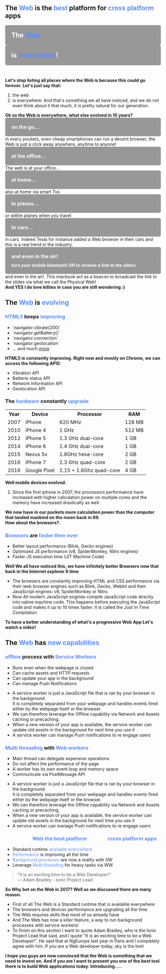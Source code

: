 <section>
    <h2>The <span style="color: #5c8dfc">Web</span> is the <span style="color: #5c8dfc">best</span> platform for <span style="color: #5c8dfc">cross platform</span> apps</h2>
    <aside class="notes">
        <b></b>
    </aside>
</section>

<!-- WEB EVERYWHERE  -->

<section data-background-image="../../img/meme/everywhere.png" class="stretch">
    <div layout="column" layout-align="space-between center" h100>
        <div class="fragment" style="background-color: rgba(0, 0, 0, 0.4); padding: 20px; border-radius: 5px;">
            <h1 style="color:#fff; margin:0">The <span style="color: #5c8dfc">Web</span></h1>
        </div>
        <span flex></span>
        <div class="fragment" style="background-color: rgba(0, 0, 0, 0.4); padding: 20px; border-radius: 5px; margin-bottom: 40px">
            <h1 style="color:#fff; margin:0">is <span style="color: #5c8dfc">everywhere</span>!</h1>
        </div>
    </div>
    <aside class="notes">
        <b>Let's stop listing all places where the Web is because this could go forever. Let's just say that: </b>
        <ol>
            <li>the web</li>
            <li>is everywhere: And that's something we all have noticed, and we do not even think about it that much, it is pretty natural for our generation. </li>
        </ol>
        <b>Ok so the Web is everywhere, what else evolved in 10 years?</b>
    </aside>
</section>

<section data-background-video="./img/mobiles.mp4" data-background-video-loop data-background-color="#fff" data-background-video-playbackRate="0.7" data-background-style="cover">
    <div layout="column" layout-align="center center" h100>
       <div style="background-color: rgba(0, 0, 0, 0.4); padding: 20px; border-radius: 5px;">
            <h3 style="color:#fff; margin:0">on the go...</h3>
        </div>
    </div>
    <aside class="notes">
        in every pockets, even cheap smartphones can run a decent browser, the Web is just a click away anywhere, anytime to anyone!
    </aside>
</section>

<section data-background-video="./img/office_cat.mp4" data-background-video-loop data-background-color="#fff" data-background-style="cover">
    <div layout="column" layout-align="center center" h100>
       <div style="background-color: rgba(0, 0, 0, 0.4); padding: 20px; border-radius: 5px;">
            <h3 style="color:#fff; margin:0">at the office...</h3>
        </div>
    </div>
    <aside class="notes">
        The web is at your office...
    </aside>
</section>

<section data-background-video="./img/tv.mp4" data-background-video-loop data-background-color="#fff" data-background-style="cover">
    <div layout="column" layout-align="center center" h100>
       <div style="background-color: rgba(0, 0, 0, 0.4); padding: 20px; border-radius: 5px;">
            <h3 style="color:#fff; margin:0">at home...</h3>
        </div>
    </div>
    <aside class="notes">
        also at home via smart Tvs
    </aside>
</section>

<section data-background-image="./img/plane_seets.jpg" class="stretch">
    <div layout="column" layout-align="center center" h100>
       <div style="background-color: rgba(0, 0, 0, 0.4); padding: 20px; border-radius: 5px;">
            <h3 style="color:#fff; margin:0">In planes...</h3>
        </div>
    </div>
    <aside class="notes">
        or within planes when you travel
    </aside>
</section>

<section data-background-image="./img/tesla_dashboard.jpg" class="stretch">
    <div layout="column" layout-align="center center" h100>
       <div style="background-color: rgba(0, 0, 0, 0.4); padding: 20px; border-radius: 5px;">
            <h3 style="color:#fff; margin:0">In cars...</h3>
        </div>
    </div>
    <aside class="notes">
        in cars. Indeed Tesla for instance added a Web browser in their cars and this is a real trend in the industry.
    </aside>
</section>

<section data-background-video="./img/in-the-air.mp4" data-background-video-loop data-background-color="#95b1ec" data-background-video-playbackRate="0.7" data-background-style="cover">
    <div layout="column" layout-align="center center" h100>
       <div style="background-color: rgba(0, 0, 0, 0.4); padding: 20px; border-radius: 5px;">
            <h3 style="color:#fff; margin:0 0 10px 0">and even in the air!</h3>
            <h5 style="color:#fff; margin:0">turn your mobile bluetooth ON to receive a link to the slides</h5>
        </div>
    </div>
    <aside class="notes">
        and even in the air!. This macbook act as a beacon to broadcast the link to the slides via what we call the Physical Web! <br/> 
        <b>And YES I do love kitties in case you are still wondering :)</b>
    </aside>
</section>

<!-- EVOLUTION  -->

<section>
    <h2>The <span style="color: #5c8dfc">Web</span> is <span style="color: #5c8dfc">evolving</span></h2>
    <aside class="notes">
        <b></b>
    </aside>
</section>

<section>
    <h3><span style="color: #5c8dfc">HTML5</span> keeps <span style="color: #5c8dfc">improving</span></h3>
    <ul >
        <li class="fragment">`navigator.vibrate(200)`</li>
        <li class="fragment">`navigator.getBattery()`</li>
        <li class="fragment">`navigator.connection`</li>
        <li class="fragment">`navigator.geolocation`</li>
        <li class="fragment">... and much <a href="http://mobilehtml5.org/" target="_blank">more</a></li>
    </ul>
    <aside class="notes">
        <b>HTML5 is constantly improving. Right now and mostly on Chrome, we can access the following APIS:</b>
        <ul>
            <li>Vibration API</li>
            <li>Batterie status API</li>
            <li>Network Information API</li>
            <li>Geolocation API</li>
        </ul>
        <b></b>
    </aside>
</section>

<section data-background-video="./img/iphone_evolution.mp4" data-background-video-loop data-background-color="#fff"  class="stretch video-opacity-30">
    <div layout="column" layout-align="center center" h100>
       <h3>The <span style="color: #5c8dfc">hardware</span> constantly <span style="color: #5c8dfc">upgrade</span></h3>
        <table class="fragment">
            <tr >
                <th>Year</th>
                <th>Device</th>
                <th>Processor</th>
                <th>RAM</th>
            </tr>
            <tr >
                <td>2007</td>
                <td>iPhone</td>
                <td>620 MHz</td>
                <td>128 MB</td>
            </tr>
            <tr>
                <td>2010</td>
                <td>iPhone 4</td>
                <td>1 GHz</td>
                <td>512 MB</td>
            </tr>
            <tr >
                <td>2012</td>
                <td>iPhone 5</td>
                <td>1.3 GHz dual-core</td>
                <td>1 GB</td>
            </tr>
            <tr>
                <td>2014</td>
                <td>iPhone 6</td>
                <td>1.4 GHz dual-core</td>
                <td>1 GB</td>
            </tr>
            <tr >
                <td>2015</td>
                <td>Nexus 5x</td>
                <td>1.8GHz hexa-core </td>
                <td>2 GB</td>
            </tr>
            <tr>
                <td>2016</td>
                <td>iPhone 7</td>
                <td>2.3 GHz quad-core</td>
                <td>2 GB</td>
            </tr>
            <tr >
                <td>2016</td>
                <td>Google Pixel</td>
                <td>2.15 + 1.6Ghz quad-core</td>
                <td>4 GB</td>
            </tr>
        </table>
    </div>
    <aside class="notes">
        <b>Well mobile devices evolved. </b>
        <ol>
            <li>Since the first iphone in 2007, the processors performance have increased with higher calculation power on multiple cores and the memory have increased drastically as well.</li>
        </ol>
        <b>We now have in our pockets more calculation power than the computer that landed mankind on the moon back in 69.</b>
        <br/>
        <b>How about the browsers?.</b>
    </aside>
</section>

<section data-background-image="./img/browsers.png" data-autoplay data-background-video-loop data-background-color="#fff"  data-background-video-playbackRate="0.02" class="video-opacity-30">
        <h3><span style="color: #5c8dfc">Browsers</span> are <span style="color: #5c8dfc">faster then ever</span> </h3>
        <ul>
            <li class="fragment">Better layout performance (Blink, Gecko engines)</li>
            <li class="fragment">Optimized JS performance (v8, SpiderMonkey, Nitro engines)</li>
            <li class="fragment">Faster JS execution time (JIT Machine Code)</li>
        </ul>
    <aside class="notes">
        <b>Well We all have noticed this, we have infinitely better Browsers now that back in the Internet explorer 6 time</b>
        <ul>
            <li>The browsers are constantly improving HTML and CSS performance via their web browser engines such as Blink, Gecko, Webkit and their JavaScript engines: v8, SpiderMonkey or Nitro.</li>
            <li>Now All modern JavaScript engines compile JavaScript code directly into native machine code. This happens before executing the JavaScript code and makes it up to 10 times faster. It is called the Just In Time Compilation</li>
        </ul>
        <b>To have a better understanding of what's a progressive Web App Let's watch a video!</b>
    </aside>
</section>


<!-- EVOLUTION  -->

<section>
    <h2>The <span style="color: #5c8dfc">Web</span> has <span style="color: #5c8dfc">new capabilities</span></h2>
    <aside class="notes">
        <b></b>
    </aside>
</section>

<section>
    <h3><span style="color: #5c8dfc">offline</span> process with <span style="color: #5c8dfc">Service Workers</span></h3>
    <ul>
        <li class="fragment">Runs even when the webpage is closed</li>
        <li class="fragment">Can cache assets and HTTP requests</li>
        <li class="fragment">Can update your app in the background</li>
        <li class="fragment">Can manage Push Notifications</li>
    </ul>
    <aside class="notes">
        <ul>
            <li>A service worker is just a JavaScript file that is ran by your browser in the background. <br/>It is completely separated from your webpage and handles events fired either by the webpage itself or the browser.</li>
            <li>We can therefore leverage the Offline capability via Network and Assets caching or precaching.</li>
            <li>When a new version of your app is available, the service worker can update old assets in the background for next time you use it</li>
            <li>A service worker can manage Push notifications to re engage users</li>
        </ul>
        <b></b>
    </aside>
</section>

<section>
    <h3><span style="color: #5c8dfc">Multi threading</span> with <span style="color: #5c8dfc">Web workers</span></h3>
    <ul>
        <li class="fragment">Main thread can delegate expensive operations</li>
        <li class="fragment">Do not affect the performance of the page</li>
        <li class="fragment">A worker has its own event loop and memory space</li>
        <li class="fragment">Communicate via PostMessage API</li>
    </ul>
    <aside class="notes">
        <ul>
            <li>A service worker is just a JavaScript file that is ran by your browser in the background. <br/>It is completely separated from your webpage and handles events fired either by the webpage itself or the browser.</li>
            <li>We can therefore leverage the Offline capability via Network and Assets caching or precaching.</li>
            <li>When a new version of your app is available, the service worker can update old assets in the background for next time you use it</li>
            <li>A service worker can manage Push notifications to re engage users</li>
        </ul>
        <b></b>
    </aside>
</section>

<!-- CONCLUSION  -->

<section>
    <h3 style="color:#fff;">Why is the <span style="color: #5c8dfc">Web the best platform</span> to build <span style="color: #5c8dfc">cross platform apps</span>?</h3>
    <ul>
        <li class="fragment">Standard runtime <span style="color: #5c8dfc">available everywhere</span></li>
        <li class="fragment"><span style="color: #5c8dfc">Performance</span> is improving all the time</li>
        <li class="fragment"><span style="color: #5c8dfc">Background processes</span> are now a reality with SW</li>
        <li class="fragment">Leverage <span style="color: #5c8dfc">Multi threading</span> for heavy tasks via WW</li>
    </ul>
    <blockquote class="fragment">
        "It is an exciting time to be a Web Developer!"
        <footer>— Adam Bradley - Ionic Project Lead</footer>
    </blockquote>
    <aside class="notes">
        <b>So Why bet on the Web in 2017? Well as we discussed there are many reason.</b>
        <ul>
            <li>First of all The Web is a Standard runtime that is available everywhere</li>
            <li>The browsers and devices performance are upgrading all the time</li>
            <li>The Web requires skills that most of us already have</li>
            <li>And The Web has now a killer feature, a way to run background processes with service workers!</li>
            <li>To finish on this section I want to quote Adam Bradley, who is the Ionic Project Lead that said, and I quote "It is an exciting time to be a Web Developer!". He said that at NgEurope last year in Paris and I completely agree with him. If you are a Web developer today, sky is the limit</li>
        </ul>
        <b>I hope you guys are now convinced that the Web is something that we need to invest on. And if you are I want to present you one of the best tool there is to build Web applications today. Introducing.....</b>
    </aside>
</section>